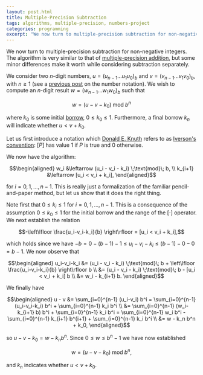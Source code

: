 ```yaml
---
layout: post.html
title: Multiple-Precision Subtraction
tags: algorithms, multiple-precision, numbers-project
categories: programming
excerpt: "We now turn to multiple-precision subtraction for non-negative integers. The algorithm is very similar to that of multiple-precision addition, but some minor differences make it worth while considering subtraction separately. [...]"
---
```

We now turn to multiple-precision subtraction for non-negative integers. The algorithm is very similar to that of [multiple-precision addition](/2011/10/multiple-precision-addition.html), but some minor differences make it worth while considering subtraction separately.

We consider two $n$-digit numbers, $u=(u_{n-1} \ldots u_1 u_0)_b$ and $v=(v_{n-1} \ldots v_1 v_0)_b$, with $n \geq 1$ (see a [previous post](/2011/10/multiple-precision-number-representation.html) on the number notation). We wish to compute an $n$-digit result $w=(w_{n-1} \ldots w_1 w_0)_b$ such that

$$w = (u - v - k_0) \;\text{mod}\; b^n$$

where $k_0$ is some initial [borrow](http://mathworld.wolfram.com/Borrow.html), $0 \leq k_0 \leq 1$. Furthermore, a final borrow $k_n$ will indicate whether $u < v+k_0$.

Let us first introduce a notation which [Donald E. Knuth](http://www-cs-faculty.stanford.edu/~uno/) refers to as [Iverson's convention](http://en.wikipedia.org/wiki/Iverson_bracket): $[P]$ has value $1$ if $P$ is true and $0$ otherwise.

We now have the algorithm:

$$\begin{aligned} w_i     &\leftarrow (u_i - v_i - k_i) \;\text{mod}\; b, \\ k_{i+1} &\leftarrow [u_i < v_i + k_i], \end{aligned}$$

for $i = 0, 1, \ldots, n-1$. This is really just a formalization of the familiar pencil-and-paper method, but let us show that it does the right thing.

Note first that $0 \leq k_i \leq 1$ for $i = 0, 1, \ldots, n-1$. This is a consequence of the assumption $0 \leq k_0 \leq 1$ for the initial borrow and the range of the $[\cdot]$ operator. We next establish the relation

$$-\left\lfloor \frac{u_i-v_i-k_i}{b} \right\rfloor = [u_i < v_i + k_i],$$

which holds since we have $-b = 0-(b-1)-1 \leq u_i-v_i-k_i \leq (b-1)-0-0 = b-1$. We now observe that

$$\begin{aligned} u_i-v_i-k_i &= (u_i - v_i - k_i) \;\text{mod}\; b + \left\lfloor \frac{u_i-v_i-k_i}{b} \right\rfloor b \\ &= (u_i - v_i - k_i) \;\text{mod}\; b - [u_i < v_i + k_i] b \\ &= w_i - k_{i+1} b. \end{aligned}$$

We finally have

$$\begin{aligned} u - v &= \sum_{i=0}^{n-1} (u_i-v_i) b^i = \sum_{i=0}^{n-1} (u_i-v_i-k_i) b^i + \sum_{i=0}^{n-1} k_i b^i \\ &= \sum_{i=0}^{n-1} (w_i-k_{i+1} b) b^i + \sum_{i=0}^{n-1} k_i b^i = \sum_{i=0}^{n-1} w_i b^i - \sum_{i=0}^{n-1} k_{i+1} b^{i+1} + \sum_{i=0}^{n-1} k_i b^i \\ &= w - k_n b^n + k_0, \end{aligned}$$

so $u-v-k_0 = w-k_n b^n$. Since $0 \leq w \leq b^n-1$ we have now established

$$w = (u - v - k_0) \;\text{mod}\; b^n,$$

and $k_n$ indicates whether $u < v+k_0$.
